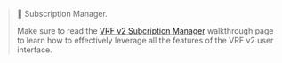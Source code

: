 > 📘 Subscription Manager.
>
> Make sure to read the [VRF v2 Subcription Manager](/docs/vrf/v2/ui/) walkthrough page to learn how to effectively leverage all the features of the VRF v2 user interface.
